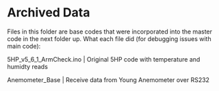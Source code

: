 # Archived Data
Files in this folder are base codes that were incorporated into the master code in the next folder up. What each file did (for debugging issues with main code):

5HP_v5_6_1_ArmCheck.ino  |  Original 5HP code with temperature and humidty reads

Anemometer_Base          |  Receive data from Young Anemometer over RS232
